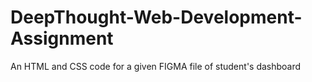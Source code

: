 # DeepThought-Web-Development-Assignment
An HTML and CSS code for a given FIGMA file of student's dashboard
